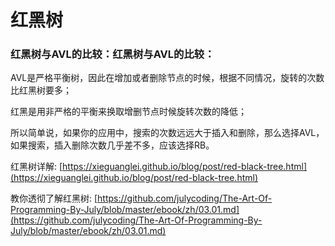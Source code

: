 # 红黑树

### 红黑树与AVL的比较：红黑树与AVL的比较：

AVL是严格平衡树，因此在增加或者删除节点的时候，根据不同情况，旋转的次数比红黑树要多；

红黑是用非严格的平衡来换取增删节点时候旋转次数的降低；

所以简单说，如果你的应用中，搜索的次数远远大于插入和删除，那么选择AVL，如果搜索，插入删除次数几乎差不多，应该选择RB。

红黑树详解: [https://xieguanglei.github.io/blog/post/red-black-tree.html](https://xieguanglei.github.io/blog/post/red-black-tree.html)

教你透彻了解红黑树: [https://github.com/julycoding/The-Art-Of-Programming-By-July/blob/master/ebook/zh/03.01.md](https://github.com/julycoding/The-Art-Of-Programming-By-July/blob/master/ebook/zh/03.01.md)

